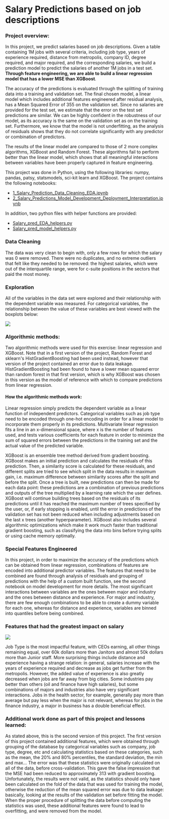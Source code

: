 # Salary Predictions based on job descriptions

### Project overview:

In this project, we predict salaries based on job descriptions. Given a table containing 1M jobs with several criteria, including job type, years of experience required, distance from metropolis, company ID, degree required, and major required, and the corresponding salaries, we build a prediction model to predict the salaries of another 1M jobs in a test set. **Through feature engineering, we are able to build a linear regression model that has a lower MSE than XGBoost**.

The accuracy of the predictions is evaluated through the splitting of training data into a training and validation set. The final chosen model, a linear model which includes additional features engineered after residual analysis, has a Mean Squared Error of 355 on the validation set. Since no salaries are provided for the test set, we estimate that the error on the test set predictions are similar. We can be highly confident in the robustness of our model, as its accuracy is the same on the validation set as on the training set. Furthermore, we know that the model is not underfitting, as the analysis of residuals shows that they do not correlate significantly with any predictor or combination of predictors.

The results of the linear model are compared to those of 2 more complex algorithms, XGBoost and Random Forest. These algorithms fail to perform better than the linear model, which shows that all meaningful interactions between variables have been properly captured in feature engineering.

This project was done in Python, using the  following libraries: numpy, pandas, patsy, statsmodels, sci-kit learn and XGBoost. The project contains the following notebooks:  

- [1_Salary_Prediction_Data_Cleaning_EDA.ipynb](github.com/nicsaunier/Salary_prediction_project/1_Salary_Prediction_Data_Cleaning_EDA.ipynb)
- [2_Salary_Predictions_Model_Development_Deployment_Interpretation.ipynb](github.com/nicsaunier/Salary_prediction_project/2_Salary_Predictions_Model_Development_Deployment_Interpretation.ipynb)

In addition, two python files with helper functions are provided:
- [Salary_pred_EDA_helpers.py](github.com/nicsaunier/Salary_prediction_project/Salary_pred_EDA_helpers.py)
- [Salary_pred_model_helpers.py](github.com/nicsaunier/Salary_pred_model_helpers.py)

### Data Cleaning

The data was very clean to begin with, only a few rows for which the salary was 0 were removed. There were no duplicates, and no extreme outliers that felt like they needed to be removed: the highest salaries, which were out of the interquartile range, were for c-suite positions in the sectors that paid the most money.

### Exploration

All of the variables in the data set were explored and their relationship with the dependent variable was measured. For categorical variables, the relationship between the value of these variables are best viewed with the boxplots below:

<img src = 'boxplots.png'/>

### Algorithmic methods: 

Two algorithmic methods were used for this exercise: linear regression and XGBoost. Note that in a first version of the project, Random Forest and sklearn's HistGradientBoosting had been used instead, however that version of the project contained an error due to data leakage. HistGradientBoosting had been found to have a lower mean squared error than random forest in that first version, which is why XGBoost was chosen in this version as the model of reference with which to compare predictions from linear regression. 

#### How the algorithmic methods work:

Linear regression simply predicts the dependent variable as a linear function of independent predictors. Categorical variables such as job type need to be encoded through one-hot encoding in order for a linear model to incorporate them properly in its predictions. Multivariate linear regression fits a line in an x-dimensional space, where x is the number of features used, and tests various coefficients for each feature in order to minimize the sum of squared errors between the predictions in the training set and the actual value of the predicted variable.

XGBoost is an ensemble tree method derived from gradient boosting. XGBoost makes an initial prediction and calculates the residuals of this prediction. Then, a similarity score is calculated for these residuals, and different splits are tried to see which split in the data results in maximum gain, i.e. maximum difference between similarity scores after the split and before the split. Once a tree is built, new predictions can then be made for each data point: these predictions are a combination of previous predictions and outputs of the tree multiplied by a learning rate which the user defines. XGBoost will continue building trees based on the residuals of its predictions until it has reached the maximum number of trees specified by the user, or, if early stopping is enabled, until the error in predictions of the validation set has not been reduced when including adjustments based on the last x trees (another hyperparameter). XGBoost also includes several algorithmic optimizations which make it work much faster than traditional gradient boosting, such as classifying the data into bins before trying splits or using cache memory optimally.

### Special Features Engineered

In this project, in order to maximize the accuracy of the predictions which can be obtained from linear regression, combinations of features are encoded into additional predictor variables. The features that need to be combined are found through analysis of residuals and grouping of predictions with the help of a custom built function, see the second notebook on model development for more details.
The most significant interactions between variables are the ones between major and industry and the ones between distance and experience. For major and industry, there are few enough combinations to be able to create a dummy variable for each one, whereas for distance and experience, variables are binned into quantiles before being combined.

### Features that had the greatest impact on salary

<img src = 'plot_linear_model_coefs.png' />

Job Type is the most impactful feature, with CEOs earning, all other things remaining equal, over 60k dollars more than Janitors and almost 50k dollars more than Junior staff. 
More surprising things include distance and experience having a strange relation: in general, salaries increase with the years of experience required and decrease as jobs get further from the metropolis. However, the added value of experience is also greatly decreased when jobs are far away from big cities.
Some industries pay better than others (oil and finance have high salaries), but some combinations of majors and industries also have very significant interactions. Jobs in the health sector, for example, generally pay more than average but pay less when the major is not relevant, whereas for jobs in the finance industry, a major in business has a double beneficial effect. 

### Additional work done as part of this  project and lessons learned:

As stated above, this is the second version of this project. The first version of this project contained additional features, which were obtained through grouping of the database by categorical variables such as company, job type, degree, etc and calculating statistics based on these categories, such as the mean, the 20% and 80% percentiles, the standard deviation, the min and max... The error was that these statistics were originally  calculated on all of the data, before cross-validation. This gave the false impression that the MSE had been reduced to approximately 313 with gradient boosting. Unfortunately, the results were not valid, as the statistics should only have been calculated on the fold of the data that was used for training the model, otherwise the reduction of the mean squared error was due to data leakage: basically, looking at the results of the validation set before fitting the model. When the proper procedure of splitting the data before computing the statistics was used, these additional features were found to lead to overfitting, and were removed from the model.

